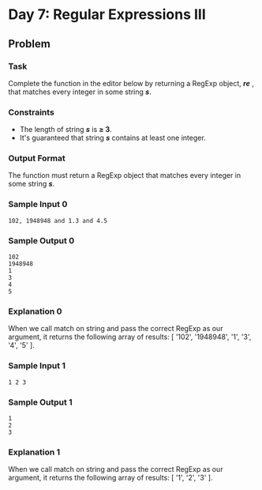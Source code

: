 # Day 7: Regular Expressions III

## Problem

### Task

<p>Complete the function in the editor below by returning a RegExp object, <b><i>re</i></b> , that matches every integer in some string <b><i>s</i></b>.</p>

### Constraints

- The length of string <b><i>s</i></b> is <b>≥ 3</b>.
- It's guaranteed that string <b><i>s</i></b> contains at least one integer.

### Output Format

<p>The function must return a RegExp object that matches every integer in some string <b><i>s</i></b>.</p>

### Sample Input 0

```
102, 1948948 and 1.3 and 4.5
```

### Sample Output 0

```
102
1948948
1
3
4
5
```

### Explanation 0

<p>When we call match on string  and pass the correct RegExp as our argument, it returns the following array of results: [ '102', '1948948', '1', '3', '4', '5' ].</p>

### Sample Input 1

```
1 2 3
```

### Sample Output 1

```
1
2
3
```

### Explanation 1

<p>When we call match on string  and pass the correct RegExp as our argument, it returns the following array of results: [ '1', '2', '3' ].</p>
